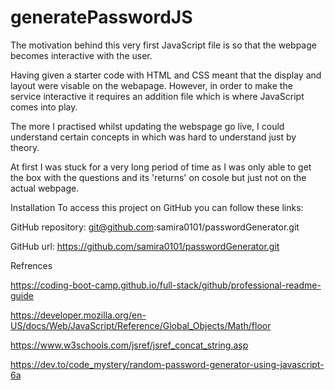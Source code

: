 # generatePasswordJS
The motivation behind this very first JavaScript file is so that the webpage becomes interactive with the user.

Having given a starter code with HTML and CSS meant that the display and layout were visable on the webapage. However, in order to make the service interactive it requires an addition file which is where JavaScript comes into play. 

The more I practised whilst updating the webspage go live, I could understand certain concepts in which was hard to understand just by theory. 

At first I was stuck for a very long period of time as I was only able to get the box with the questions and its 'returns' on cosole but just not on the actual webpage. 

Installation
To access this project on GitHub you can follow these links:

GitHub repository:   git@github.com:samira0101/passwordGenerator.git

GitHub url: https://github.com/samira0101/passwordGenerator.git

Refrences

https://coding-boot-camp.github.io/full-stack/github/professional-readme-guide

https://developer.mozilla.org/en-US/docs/Web/JavaScript/Reference/Global_Objects/Math/floor

https://www.w3schools.com/jsref/jsref_concat_string.asp

https://dev.to/code_mystery/random-password-generator-using-javascript-6a
